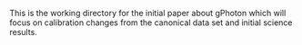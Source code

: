 This is the working directory for the initial paper about gPhoton which will focus on calibration changes from the canonical data set and initial science results.
